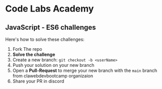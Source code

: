 # Code Labs Academy

## JavaScript - ES6 challenges

Here's how to solve these challenges:
1. Fork The repo
2. **Solve the challenge**
3. Create a new branch: `git checkout -b <userName>`
4. Push your solution on your new branch
5. Open a **Pull-Request** to merge your new branch with the `main` branch from clawebdevbootcamp organizaion
6. Share your PR in discord
